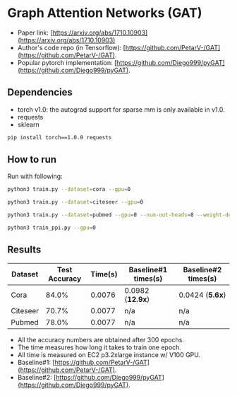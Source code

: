 Graph Attention Networks (GAT)
============

- Paper link: [https://arxiv.org/abs/1710.10903](https://arxiv.org/abs/1710.10903)
- Author's code repo (in Tensorflow):
  [https://github.com/PetarV-/GAT](https://github.com/PetarV-/GAT).
- Popular pytorch implementation:
  [https://github.com/Diego999/pyGAT](https://github.com/Diego999/pyGAT).

Dependencies
------------
- torch v1.0: the autograd support for sparse mm is only available in v1.0.
- requests
- sklearn

```bash
pip install torch==1.0.0 requests
```

How to run
----------

Run with following:

```bash
python3 train.py --dataset=cora --gpu=0
```

```bash
python3 train.py --dataset=citeseer --gpu=0
```

```bash
python3 train.py --dataset=pubmed --gpu=0 --num-out-heads=8 --weight-decay=0.001
```

```bash
python3 train_ppi.py --gpu=0
```

Results
-------

| Dataset | Test Accuracy | Time(s) | Baseline#1 times(s) | Baseline#2 times(s) |
| ------- | ------------- | ------- | ------------------- | ------------------- |
| Cora | 84.0% | 0.0076 | 0.0982 (**12.9x**) | 0.0424 (**5.6x**) |
| Citeseer | 70.7% | 0.0077 | n/a | n/a |
| Pubmed | 78.0% | 0.0077 | n/a | n/a |

* All the accuracy numbers are obtained after 300 epochs.
* The time measures how long it takes to train one epoch.
* All time is measured on EC2 p3.2xlarge instance w/ V100 GPU.
* Baseline#1: [https://github.com/PetarV-/GAT](https://github.com/PetarV-/GAT).
* Baseline#2: [https://github.com/Diego999/pyGAT](https://github.com/Diego999/pyGAT).
